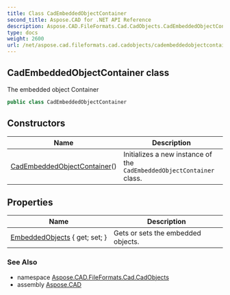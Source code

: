 ```yaml
---
title: Class CadEmbeddedObjectContainer
second_title: Aspose.CAD for .NET API Reference
description: Aspose.CAD.FileFormats.Cad.CadObjects.CadEmbeddedObjectContainer class. The embedded object Container
type: docs
weight: 2600
url: /net/aspose.cad.fileformats.cad.cadobjects/cadembeddedobjectcontainer/
---
```

## CadEmbeddedObjectContainer class

The embedded object Container

```csharp
public class CadEmbeddedObjectContainer
```

## Constructors

| Name | Description |
| --- | --- |
| [CadEmbeddedObjectContainer](cadembeddedobjectcontainer/)() | Initializes a new instance of the `CadEmbeddedObjectContainer` class. |

## Properties

| Name | Description |
| --- | --- |
| [EmbeddedObjects](../../aspose.cad.fileformats.cad.cadobjects/cadembeddedobjectcontainer/embeddedobjects/) { get; set; } | Gets or sets the embedded objects. |

### See Also

* namespace [Aspose.CAD.FileFormats.Cad.CadObjects](../../aspose.cad.fileformats.cad.cadobjects/)
* assembly [Aspose.CAD](../../)


